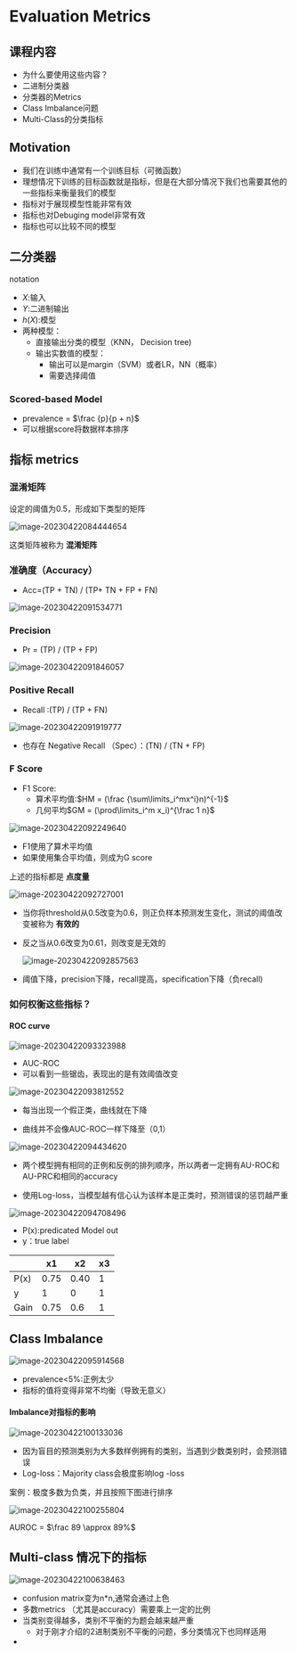 # Evaluation Metrics

## 课程内容

- 为什么要使用这些内容？
- 二进制分类器
- 分类器的Metrics
- Class Imbalance问题
- Multi-Class的分类指标



## Motivation

- 我们在训练中通常有一个训练目标（可微函数）
- 理想情况下训练的目标函数就是指标，但是在大部分情况下我们也需要其他的一些指标来衡量我们的模型
- 指标对于展现模型性能非常有效
- 指标也对Debuging model非常有效
- 指标也可以比较不同的模型



## 二分类器

notation

- $X$:输入
- $Y$:二进制输出
- $h(X)$:模型
- 两种模型：
  - 直接输出分类的模型（KNN， Decision tree)
  - 输出实数值的模型：
    - 输出可以是margin（SVM）或者LR，NN（概率）
    - 需要选择阈值





### Scored-based Model

- prevalence = $\frac {p}{p + n}$
- 可以根据score将数据样本排序



## 指标 metrics

### 混淆矩阵

设定的阈值为0.5，形成如下类型的矩阵

![image-20230422084444654](http://typora-yy.oss-cn-hangzhou.aliyuncs.com/img/image-20230422084444654.png)

这类矩阵被称为 **混淆矩阵**



### 准确度（Accuracy）

- Acc=(TP + TN) / (TP+ TN + FP + FN)

![image-20230422091534771](http://typora-yy.oss-cn-hangzhou.aliyuncs.com/img/image-20230422091534771.png)



### Precision

- Pr = (TP) / (TP + FP)

![image-20230422091846057](http://typora-yy.oss-cn-hangzhou.aliyuncs.com/img/image-20230422091846057.png)



### Positive Recall 

- Recall :(TP) / (TP + FN)

![image-20230422091919777](http://typora-yy.oss-cn-hangzhou.aliyuncs.com/img/image-20230422091919777.png)

- 也存在 Negative Recall （Spec）：(TN) / (TN + FP)



### F Score

- F1 Score:
  - 算术平均值:$HM = (\frac {\sum\limits_i^mx^i}n)^{-1}$
  - 几何平均$GM = (\prod\limits_i^m x_i)^{\frac 1 n}$

![image-20230422092249640](http://typora-yy.oss-cn-hangzhou.aliyuncs.com/img/image-20230422092249640.png)

-  F1使用了算术平均值
- 如果使用集合平均值，则成为G score



上述的指标都是 **点度量**

![image-20230422092727001](http://typora-yy.oss-cn-hangzhou.aliyuncs.com/img/image-20230422092727001.png)

- 当你将threshold从0.5改变为0.6，则正负样本预测发生变化，测试的阈值改变被称为 **有效的**

- 反之当从0.6改变为0.61，则改变是无效的

  ![image-20230422092857563](http://typora-yy.oss-cn-hangzhou.aliyuncs.com/img/image-20230422092857563.png)

- 阈值下降，precision下降，recall提高，specification下降（负recall)



### 如何权衡这些指标？

#### ROC curve

![image-20230422093323988](http://typora-yy.oss-cn-hangzhou.aliyuncs.com/img/image-20230422093323988.png)

- AUC-ROC
- 可以看到一些锯齿，表现出的是有效阈值改变



![image-20230422093812552](http://typora-yy.oss-cn-hangzhou.aliyuncs.com/img/image-20230422093812552.png)

- 每当出现一个假正类，曲线就在下降

- 曲线并不会像AUC-ROC一样下降至（0,1）



![image-20230422094434620](http://typora-yy.oss-cn-hangzhou.aliyuncs.com/img/image-20230422094434620.png)

- 两个模型拥有相同的正例和反例的排列顺序，所以两者一定拥有AU-ROC和AU-PRC和相同的accuracy

- 使用Log-loss，当模型越有信心认为该样本是正类时，预测错误的惩罚越严重 

![image-20230422094708496](http://typora-yy.oss-cn-hangzhou.aliyuncs.com/img/image-20230422094708496.png)

- P(x):predicated Model out
- y：true label

|      | x1   | x2   | x3   |
| ---- | ---- | ---- | ---- |
| P(x) | 0.75 | 0.40 | 1    |
| y    | 1    | 0    | 1    |
| Gain | 0.75 | 0.6  | 1    |



## Class Imbalance

![image-20230422095914568](http://typora-yy.oss-cn-hangzhou.aliyuncs.com/img/image-20230422095914568.png)

- prevalence<5%:正例太少
- 指标的值将变得非常不均衡（导致无意义）



#### Imbalance对指标的影响

![image-20230422100133036](http://typora-yy.oss-cn-hangzhou.aliyuncs.com/img/image-20230422100133036.png)

- 因为盲目的预测类别为大多数样例拥有的类别，当遇到少数类别时，会预测错误
- Log-loss：Majority class会极度影响log -loss

案例：极度多数为负类，并且按照下图进行排序

![image-20230422100255804](http://typora-yy.oss-cn-hangzhou.aliyuncs.com/img/image-20230422100255804.png)

AUROC = $\frac  89 \approx 89%$





## Multi-class 情况下的指标

![image-20230422100638463](http://typora-yy.oss-cn-hangzhou.aliyuncs.com/img/image-20230422100638463.png)

- confusion matrix变为n*n,通常会通过上色 
- 多数metrics （尤其是accuracy）需要乘上一定的比例
- 当类别变得越多，类别不平衡的为题会越来越严重
  - 对于刚才介绍的2进制类别不平衡的问题，多分类情况下也同样适用
- 